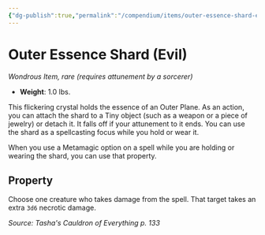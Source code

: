 ```yaml
---
{"dg-publish":true,"permalink":"/compendium/items/outer-essence-shard-evil-tce/","tags":["compendium/src/5e/tce","item/attunement/required","item/rarity/rare","item/wondrous"]}
---
```


# Outer Essence Shard (Evil)
*Wondrous Item, rare (requires attunement by a sorcerer)*  

- **Weight**: 1.0 lbs.

This flickering crystal holds the essence of an Outer Plane. As an action, you can attach the shard to a Tiny object (such as a weapon or a piece of jewelry) or detach it. It falls off if your attunement to it ends. You can use the shard as a spellcasting focus while you hold or wear it.

When you use a Metamagic option on a spell while you are holding or wearing the shard, you can use that property.

## Property

Choose one creature who takes damage from the spell. That target takes an extra `3d6` necrotic damage.

*Source: Tasha's Cauldron of Everything p. 133*